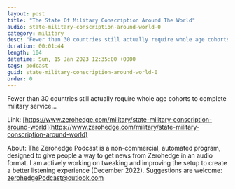 ```yaml
---
layout: post
title: "The State Of Military Conscription Around The World"
audio: state-military-conscription-around-world-0
category: military
desc: "Fewer than 30 countries still actually require whole age cohorts to complete military service..."
duration: 00:01:44
length: 104
datetime: Sun, 15 Jan 2023 12:35:00 +0000
tags: podcast
guid: state-military-conscription-around-world-0
order: 0
---
```

Fewer than 30 countries still actually require whole age cohorts to complete military service...

Link: [https://www.zerohedge.com/military/state-military-conscription-around-world](https://www.zerohedge.com/military/state-military-conscription-around-world)

About: The Zerohedge Podcast is a non-commercial, automated program, designed to give people a way to get news from Zerohedge in an audio format.  I am actively working on tweaking and improving the setup to create a better listening experience (December 2022).  Suggestions are welcome: [zerohedgePodcast@outlook.com](mailto:zerohedgePodcast@outlook.com)
